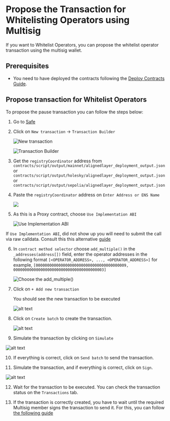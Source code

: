 # Propose the Transaction for Whitelisting Operators using Multisig

If you want to Whitelist Operators, you can propose the whitelist operator transaction using the multisig wallet.

## Prerequisites

- You need to have deployed the contracts following the [Deploy Contracts Guide](./2_deploy_contracts.md).

## Propose transaction for Whitelist Operators

To propose the pause transaction you can follow the steps below:

1. Go to [Safe](https://app.safe.global/home)

2. Click on `New transaction` -> `Transaction Builder`

   ![New transaction](./images/5_b_1_whitelist_operator_1.png)

   ![Transaction Builder](./images/5_b_1_whitelist_operator_2.png)

3. Get the `registryCoordinator` address from ```contracts/script/output/mainnet/alignedlayer_deployment_output.json``` or ```contracts/script/output/holesky/alignedlayer_deployment_output.json``` or ```contracts/script/output/sepolia/alignedlayer_deployment_output.json```

4. Paste the `registryCoordinator` address on `Enter Address or ENS Name`

   ![](./images/5_b_1_whitelist_operator_3.png)

5. As this is a Proxy contract, choose `Use Implementation ABI`

   ![Use Implementation ABI](./images/5_b_1_whitelist_operator_4.png)

If `Use Implementation ABI`, did not show up you will need to submit the call via raw calldata. Consult this this alternative [guide](./5_b_1b_propose_whitelist_with_call_data.md)
   
6. In `contract method selector` choose `add_multiple()` in the `_addresses(address[])` field, enter the operator addresses in the following format `[<OPERATOR_ADDRESS>, ..., <OPERATOR_ADDRESS>]` for example, `[0000000000000000000000000000000000000009, 0000000000000000000000000000000000000003]`

   ![Choose the add_multiple()](./images/5_b_1_whitelist_operator_5.png)

7. Click on `+ Add new transaction`

   You should see the new transaction to be executed

   ![alt text](./images/5_b_1_whitelist_operator_6.png)

8. Click on `Create batch` to create the transaction.

   ![alt text](./images/5_b_1_whitelist_operator_7.png)

9.  Simulate the transaction by clicking on `Simulate`

   ![alt text](./images/5_b_1_whitelist_operator_8.png)

10. If everything is correct, click on `Send batch` to send the transaction.

11. Simulate the transaction, and if everything is correct, click on `Sign`.

   ![alt text](./images/5_b_1_whitelist_operator_9.png)

12. Wait for the transaction to be executed. You can check the transaction status on the `Transactions` tab.

13. If the transaction is correctly created, you have to wait until the required Multisig member signs the transaction to send it. For this, you can follow [the following guide](./5_b_2_approve_whitelist.md)
